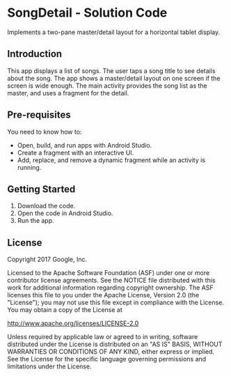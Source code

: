 SongDetail - Solution Code
==========================

Implements a two-pane master/detail layout for a horizontal
tablet display.

Introduction
------------

This app displays a list of songs. The user taps a song
title to see details about the song. The app shows a
master/detail layout on one screen if the screen is wide enough.
The main activity provides the song list as the master,
and uses a fragment for the detail.

Pre-requisites
--------------

You need to know how to:
- Open, build, and run apps with Android Studio.
- Create a fragment with an interactive UI.
- Add, replace, and remove a dynamic fragment while an activity is running.

Getting Started
---------------

1. Download the code.
2. Open the code in Android Studio.
3. Run the app.

License
-------

Copyright 2017 Google, Inc.

Licensed to the Apache Software Foundation (ASF) under one or more contributor
license agreements.  See the NOTICE file distributed with this work for
additional information regarding copyright ownership.  The ASF licenses this
file to you under the Apache License, Version 2.0 (the "License"); you may not
use this file except in compliance with the License.  You may obtain a copy of
the License at

  http://www.apache.org/licenses/LICENSE-2.0

Unless required by applicable law or agreed to in writing, software
distributed under the License is distributed on an "AS IS" BASIS, WITHOUT
WARRANTIES OR CONDITIONS OF ANY KIND, either express or implied.  See the
License for the specific language governing permissions and limitations under
the License.
